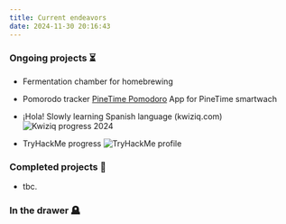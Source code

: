 ```yaml
---
title: Current endeavors
date: 2024-11-30 20:16:43
---
```


### Ongoing projects ⏳

- Fermentation chamber for homebrewing
- Pomorodo tracker [PineTime Pomodoro](https://rux.one/2024/12/31/Pomodoro-app-progress/ "Building an app for my PineTime watch") App for PineTime smartwach 
- ¡Hola! Slowly learning Spanish language (kwiziq.com)
![Kwiziq progress 2024](/images/kwiziq_progress_dec_2024.jpg "My Spanish progress as of December 2024")

- TryHackMe progress
![TryHackMe profile](https://tryhackme-badges.s3.amazonaws.com/rux1.png "My THM profile badge")

### Completed projects 🏅

- tbc.

### In the drawer 🪦

